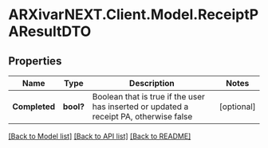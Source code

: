 # ARXivarNEXT.Client.Model.ReceiptPAResultDTO
## Properties

Name | Type | Description | Notes
------------ | ------------- | ------------- | -------------
**Completed** | **bool?** | Boolean that is true if the user has inserted or updated a receipt PA, otherwise false | [optional] 

[[Back to Model list]](../README.md#documentation-for-models) [[Back to API list]](../README.md#documentation-for-api-endpoints) [[Back to README]](../README.md)

